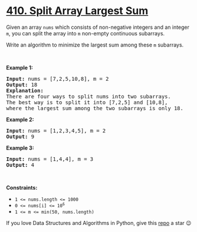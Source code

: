 # [410. Split Array Largest Sum][title]

<p>Given an array <code>nums</code> which consists of non-negative integers and an integer <code>m</code>, you can split the array into <code>m</code> non-empty continuous subarrays.</p>
<p>Write an algorithm to minimize the largest sum among these <code>m</code> subarrays.</p>
<p> </p>
<p><strong>Example 1:</strong></p>
<pre><strong>Input:</strong> nums = [7,2,5,10,8], m = 2
<strong>Output:</strong> 18
<strong>Explanation:</strong>
There are four ways to split nums into two subarrays.
The best way is to split it into [7,2,5] and [10,8],
where the largest sum among the two subarrays is only 18.
</pre>
<p><strong>Example 2:</strong></p>
<pre><strong>Input:</strong> nums = [1,2,3,4,5], m = 2
<strong>Output:</strong> 9
</pre>
<p><strong>Example 3:</strong></p>
<pre><strong>Input:</strong> nums = [1,4,4], m = 3
<strong>Output:</strong> 4
</pre>
<p> </p>
<p><strong>Constraints:</strong></p>
<ul>
<li><code>1 &lt;= nums.length &lt;= 1000</code></li>
<li><code>0 &lt;= nums[i] &lt;= 10<sup>6</sup></code></li>
<li><code>1 &lt;= m &lt;= min(50, nums.length)</code></li>
</ul>


If you love Data Structures and Algorithms in Python, give this [repo][me] a star :wink:

[title]: https://leetcode.com/problems/split-array-largest-sum
[me]: https://github.com/bumblebee211196/awesome-python-leetcode